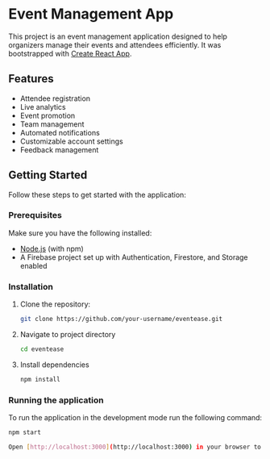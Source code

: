 # Event Management App

This project is an event management application designed to help organizers manage their events and attendees efficiently. It was bootstrapped with [Create React App](https://github.com/facebook/create-react-app).

## Features

- Attendee registration
- Live analytics
- Event promotion
- Team management
- Automated notifications
- Customizable account settings
- Feedback management

## Getting Started

Follow these steps to get started with the application:

### Prerequisites

Make sure you have the following installed:
- [Node.js](https://nodejs.org/) (with npm)
- A Firebase project set up with Authentication, Firestore, and Storage enabled

### Installation

1. Clone the repository:
   ```bash
   git clone https://github.com/your-username/eventease.git

2. Navigate to project directory
   ```bash
   cd eventease

3. Install dependencies
   ```bash
   npm install

### Running the application
   To run the application in the development mode run the following command:
   ```bash
   npm start

Open [http://localhost:3000](http://localhost:3000) in your browser to view the app.